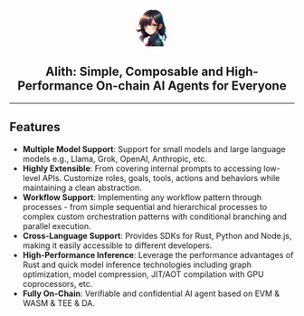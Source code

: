 
<p align="center">
    <img src="imgs/logo.png" alt="Alith Logo" style="width: 66px;" />
</p>

<h2 align="center">
Alith:  Simple, Composable and High-Performance On-chain AI Agents for Everyone
</h2>

---

## Features

+ **Multiple Model Support**: Support for small models and large language models e.g., Llama, Grok, OpenAI, Anthropic, etc.
+ **Highly Extensible**: From covering internal prompts to accessing low-level APIs. Customize roles, goals, tools, actions and behaviors while maintaining a clean abstraction.
+ **Workflow Support**: Implementing any workflow pattern through processes - from simple sequential and hierarchical processes to complex custom orchestration patterns with conditional branching and parallel execution.
+ **Cross-Language Support**: Provides SDKs for Rust, Python and Node.js, making it easily accessible to different developers.
+ **High-Performance Inference**: Leverage the performance advantages of Rust and quick model inference technologies including graph optimization, model compression, JIT/AOT compilation with GPU coprocessors, etc.
+ **Fully On-Chain**: Verifiable and confidential AI agent based on EVM & WASM & TEE & DA.
